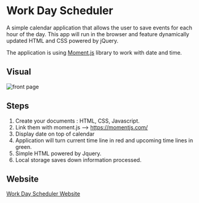 #  Work Day Scheduler

A simple calendar application that allows the user to save events for each hour of the day. This app will run in the browser and feature dynamically updated HTML and CSS powered by jQuery.

The application is using  [Moment.js](https://momentjs.com/) library to work with date and time. 

## Visual 

![front page](https://user-images.githubusercontent.com/64518932/84562907-53213a00-ad8a-11ea-8309-da9f06bf6bde.JPG)

## Steps 

1. Create your documents : HTML, CSS, Javascript.
2. Link them with moment.js --> https://momentjs.com/ 
3. Display date on top of calendar
4. Application will turn current time line in red and upcoming time lines in green.
5. Simple HTML powered by Jquery.
6. Local storage saves down information processed.


## Website 

[Work Day Scheduler Website](https://thibsvw.github.io/work-day-scheduler/)

